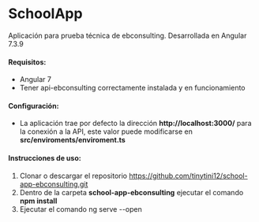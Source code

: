 # SchoolApp

Aplicación para prueba técnica de ebconsulting. Desarrollada en Angular 7.3.9

#### Requisitos:
  * Angular 7
  * Tener api-ebconsulting correctamente instalada y en funcionamiento
 
#### Configuración:
  * La aplicación trae por defecto la dirección **http://localhost:3000/** para la conexión a la API, este valor puede modificarse en **src/enviroments/enviroment.ts**
  
#### Instrucciones de uso:
1. Clonar o descargar el repositorio https://github.com/tinytini12/school-app-ebconsulting.git
2. Dentro de la carpeta **school-app-ebconsulting** ejecutar el comando **npm install**
3. Ejecutar el comando ng serve --open

